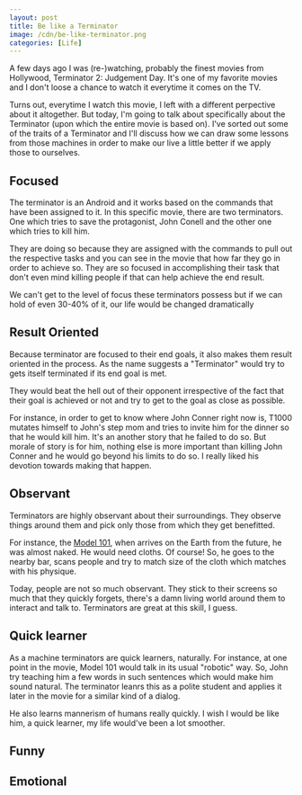 ```yaml
---
layout: post
title: Be like a Terminator
image: /cdn/be-like-terminator.png
categories: [Life]
---
```


A few days ago I was (re-)watching, probably the finest movies from Hollywood, Terminator 2: Judgement Day. It's one of my favorite movies and I don't loose a chance to watch it everytime it comes on the TV. 

Turns out, everytime I watch this movie, I left with a different perpective about it altogether. But today, I'm going to talk about specifically about the Terminator (upon which the entire movie is based on). I've sorted out some of the traits of a Terminator and I'll discuss how we can draw some lessons from those machines in order to make our live a little better if we apply those to ourselves.

## Focused

The terminator is an Android and it works based on the commands that have been assigned to it. In this specific movie, there are two terminators. One which tries to save the protagonist, John Conell and the other one which tries to kill him.

They are doing so because they are assigned with the commands to pull out the respective tasks and you can see in the movie that how far they go in order to achieve so. They are so focused in accomplishing their task that don't even mind killing people if that can help achieve the end result. 

We can't get to the level of focus these terminators possess but if we can hold of even 30-40% of it, our life would be changed dramatically

## Result Oriented

Because terminator are focused to their end goals, it also makes them result oriented in the process. As the name suggests a "Terminator" would try to gets itself terminated if its end goal is met.

They would beat the hell out of their opponent irrespective of the fact that their goal is achieved or not and try to get to the goal as close as possible.

For instance, in order to get to know where John Conner right now is, T1000 mutates himself to John's step mom and tries to invite him for the dinner so that he would kill him. It's an another story that he failed to do so. But morale of story is for him, nothing else is more important than killing John Conner and he would go beyond his limits to do so.  I really liked his devotion towards making that happen.

## Observant

Terminators are highly observant about their surroundings. They observe things around them and pick only those from which they get benefitted. 

For instance, the [Model 101](https://en.wikipedia.org/wiki/Terminator_(character)), when arrives on the Earth from the future, he was almost naked. He would need cloths. Of course! So, he goes to the nearby bar, scans people and try to match size of the cloth which matches with his physique. 

Today, people are not so much observant. They stick to their screens so much that they quickly forgets, there's a damn living world around them to interact and talk to. Terminators are great at this skill, I guess.

## Quick learner

As a machine terminators are quick learners, naturally. For instance, at one point in the movie, Model 101 would talk in its usual "robotic" way. So, John try teaching him a few words in such sentences which would make him sound natural. The terminator leanrs this as a polite student and applies it later in the movie for a similar kind of a dialog. 

He also learns mannerism of humans really quickly. I wish I would be like him, a quick learner, my life would've been a lot smoother. 

## Funny

## Emotional






